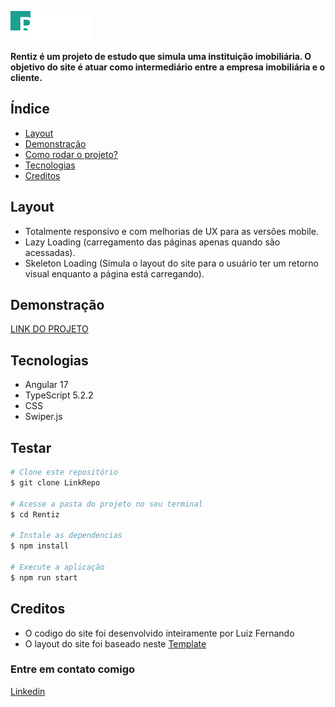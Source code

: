 ![Rentiz](./src/assets/logo/logo.png)

**Rentiz é um projeto de estudo que simula uma instituição imobiliária. O objetivo do site é atuar como intermediário entre a empresa imobiliária e o cliente.**

## Índice

- <a href ="#layout">Layout</a>
- <a href ="#demonstração">Demonstração</a>
- <a href ="#testar">Como rodar o projeto?</a>
- <a href ="#tecnologias">Tecnologias</a>
- <a href ="#creditos">Creditos</a>

## Layout

- Totalmente responsivo e com melhorias de UX para as versões mobile.
- Lazy Loading (carregamento das páginas apenas quando são acessadas).
- Skeleton Loading (Simula o layout do site para o usuário ter um retorno visual enquanto a página está carregando).

## Demonstração

<a href="https://rentiz-nine.vercel.app/home" target="_blank">LINK DO PROJETO</a>

## Tecnologias

- Angular 17
- TypeScript 5.2.2
- CSS
- Swiper.js

## Testar

```bash
# Clone este repositório
$ git clone LinkRepo

# Acesse a pasta do projeto no seu terminal
$ cd Rentiz

# Instale as dependencias
$ npm install

# Execute a aplicação
$ npm run start
```

## Creditos

- O codigo do site foi desenvolvido inteiramente por Luiz Fernando
- O layout do site foi baseado neste <a href="https://demo.templatesjungle.com/rentiz/" target="_blank">Template</a>

### Entre em contato comigo

<a href="https://www.linkedin.com/in/lfsilvaferreira/" target="_blank">Linkedin</a>
